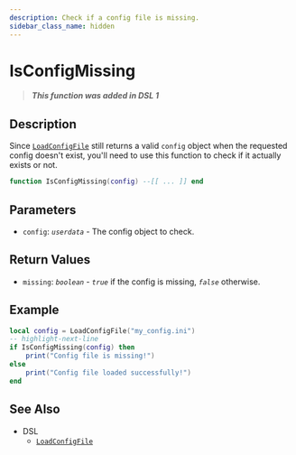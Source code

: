 ```yaml
---
description: Check if a config file is missing.
sidebar_class_name: hidden
---
```


# IsConfigMissing

> **_This function was added in DSL 1_**

## Description

Since [`LoadConfigFile`](./LoadConfigFile) still returns a valid `config` object when the requested config doesn't exist, you'll need to use this function to check if it actually exists or not.

```lua
function IsConfigMissing(config) --[[ ... ]] end
```

## Parameters

- `config`: _`userdata`_ - The config object to check.

## Return Values

- `missing`: _`boolean`_ - _`true`_ if the config is missing, _`false`_ otherwise.

## Example

```lua
local config = LoadConfigFile("my_config.ini")
-- highlight-next-line
if IsConfigMissing(config) then
    print("Config file is missing!")
else
    print("Config file loaded successfully!")
end
```

## See Also

- DSL
  - [`LoadConfigFile`](./LoadConfigFile)
